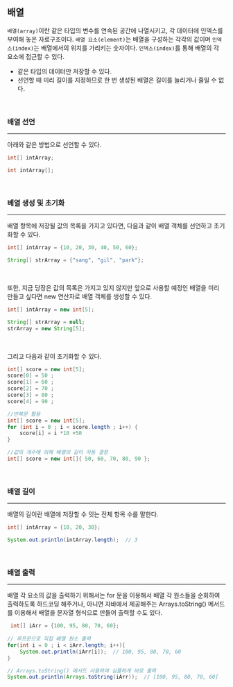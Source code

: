 ## 배열

`배열(array)`이란 같은 타입의 변수를 연속된 공간에 나열시키고, 각 데이터에 인덱스를 부여해 놓은 자료구조이다.
`배열 요소(element)`는 배열을 구성하는 각각의 값이며 `인덱스(index)`는 배열에서의 위치를 가리키는 숫자이다.
`인덱스(index)`를 통해 배열의 각 요소에 접근할 수 있다.

- 같은 타입의 데이터만 저장할 수 있다.
- 선언할 때 미리 길이를 지정하므로 한 번 생성된 배열은 길이를 늘리거나 줄일 수 없다.

<br>

### 배열 선언
---

아래와 같은 방법으로 선언할 수 있다.

```java
int[] intArray;

int intArray[];
```

<br>

### 베열 생성 및 초기화
---

배열 항목에 저장될 값의 목록을 가지고 있다면, 다음과 같이 배열 객체를 선언하고 초기화할 수 있다.

```java
int[] intArray = {10, 20, 30, 40, 50, 60};

String[] strArray = {"sang", "gil", "park"};
```

<br>

또한, 지금 당장은 값의 목록은 가지고 있지 않지만 앞으로 사용할 예정인 배열을 미리 만들고 싶다면 new 연산자로 배열 객체를 생성할 수 있다.

```java
int[] intArray = new int[5];

String[] strArray = null;
strArray = new String[5];
```

<br>

그리고 다음과 같이 초기화할 수 있다.

```java
int[] score = new int[5];
score[0] = 50 ;
score[1] = 60 ;
score[2] = 70 ;
score[3] = 80 ;
score[4] = 90 ;

//반복문 활용
int[] score = new int[5];
for (int i = 0 ; i < score.length ; i++) {
    score[i] = i *10 +50
}

//값의 개수에 의해 배열의 길이 자동 결정
int[] score = new int[]{ 50, 60, 70, 80, 90 };
```

<br>

### 배열 길이
---

배열의 길이란 배열에 저장할 수 잇는 전체 항목 수를 말한다.

```java
int[] intArray = {10, 20, 30};

System.out.println(intArray.length);  // 3
```

<br>


### 배열 출력
---

배열 각 요소의 값을 출력하기 위해서는 for 문을 이용해서 배열 각 원소들을 순회하여 출력하도록 하드코딩 해주거나, 아니면 자바에서 제공해주는 Arrays.toString() 메서드를 이용해서 배열을 문자열 형식으로 만들어 출력할 수도 있다.

```java
 int[] iArr = {100, 95, 80, 70, 60};
        
// 루프문으로 직접 배열 원소 출력
for(int i = 0 ; i < iArr.length; i++){
    System.out.println(iArr[i]);  // 100, 95, 80, 70, 60
}

// Arrays.toString() 메서드 사용하여 심플하게 바로 출력
System.out.println(Arrays.toString(iArr));  // [100, 95, 80, 70, 60]
```

